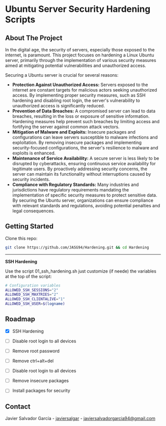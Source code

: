 # Ubuntu Server Security Hardening Scripts

## About The Project
In the digital age, the security of servers, especially those exposed to the internet, is paramount. This project focuses on hardening a Linux Ubuntu server, primarily through the implementation of various security measures aimed at mitigating potential vulnerabilities and unauthorized access.

Securing a Ubuntu server is crucial for several reasons:

* **Protection Against Unauthorized Access:** Servers exposed to the internet are constant targets for malicious actors seeking unauthorized access. By implementing proper security measures, such as SSH hardening and disabling root login, the server's vulnerability to unauthorized access is significantly reduced.
* **Prevention of Data Breaches:** A compromised server can lead to data breaches, resulting in the loss or exposure of sensitive information. Hardening measures help prevent such breaches by limiting access and fortifying the server against common attack vectors.
* **Mitigation of Malware and Exploits:** Insecure packages and configurations can leave servers susceptible to malware infections and exploitation. By removing insecure packages and implementing security-focused configurations, the server's resilience to malware and exploits is enhanced.
* **Maintenance of Service Availability:** A secure server is less likely to be disrupted by cyberattacks, ensuring continuous service availability for legitimate users. By proactively addressing security concerns, the server can maintain its functionality without interruptions caused by security incidents.
* **Compliance with Regulatory Standards:** Many industries and jurisdictions have regulatory requirements mandating the implementation of specific security measures to protect sensitive data. By securing the Ubuntu server, organizations can ensure compliance with relevant standards and regulations, avoiding potential penalties and legal consequences.


## Getting Started

Clone this repo:
```bash
git clone https://github.com/JASG94/Hardening.git && cd Hardening
```
---

**SSH Hardening**

Use the script 01_ssh_hardening.sh just customize (if neede) the variables at the top of the script:

```bash
# Configuration variables
ALLOWED_SSH_SESSIONS="2"
ALLOWED_SSH_MAXTRIES="2"
ALLOWED_SSH_CLIENTALIVE="1"
ALLOWED_SSH_USER=$(logname)
```




## Roadmap

- [x] SSH Hardening
- [ ] Disable root login to all devices
- [ ] Remove root password
- [ ] Remove ctrl+alt+del
- [ ] Disable root login to all devices
- [ ] Remove insecure packages
- [ ] Install packages for security


## Contact

Javier Salvador García - [javiersalgar](https://www.linkedin.com/in/javiersalgar/) - javiersalvadorgarcia94@gmail.com


